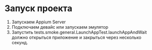 # Запуск проекта

1. Запускаем Appium Server
2. Подключаем девайс или запускаем эмулятор
3. Запустить tests.smoke.general.LaunchAppTest.launchAppAndWait должно открыться приложение и
   закрыться через несколько секунд.